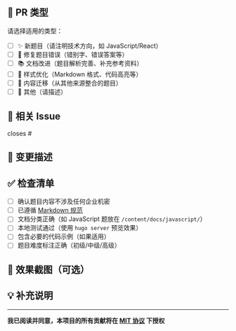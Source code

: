 <!-- 感谢您为 fe-interview 提交 Pull Request！请确认以下内容 -->

## 📌 PR 类型

请选择适用的类型：

- [ ] ✨ 新题目（请注明技术方向，如 JavaScript/React）
- [ ] 🐛 修复题目错误（错别字、错误答案等）
- [ ] 📚 文档改进（题目解析完善、补充参考资料）
- [ ] 🎨 样式优化（Markdown 格式、代码高亮等）
- [ ] 🚚 内容迁移（从其他来源整合的题目）
- [ ] 🔧 其他（请描述）

## 🔗 相关 Issue

<!-- 关联的 Issue 编号，例如 closes #123 -->
closes #

## 📝 变更描述

<!-- 清晰描述本次 PR 的变更内容 -->

## ✅ 检查清单

- [ ] 确认题目内容不涉及任何企业机密
- [ ] 已遵循 [Markdown 规范](链接到格式指南)
- [ ] 文档分类正确（如 JavaScript 题放在 `/content/docs/javascript/`）
- [ ] 本地测试通过（使用 `hugo server` 预览效果）
- [ ] 包含必要的代码示例（如果适用）
- [ ] 题目难度标注正确（初级/中级/高级）

## 📸 效果截图（可选）

<!-- 如果是样式修改，请提供修改前后对比 -->

## 💡 补充说明

<!-- 其他需要说明的细节 -->

---

**我已阅读并同意，本项目的所有贡献将在 [MIT 协议](LICENSE) 下授权**
